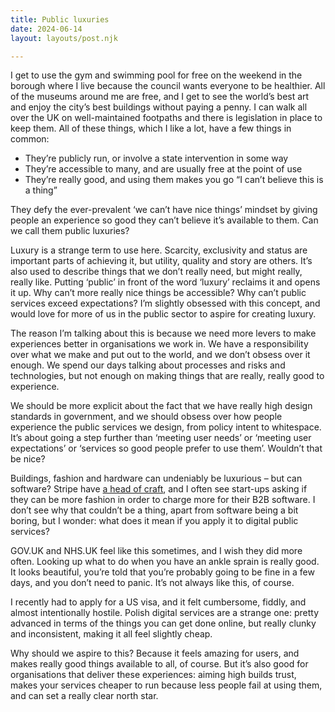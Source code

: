 ```yaml
---
title: Public luxuries
date: 2024-06-14
layout: layouts/post.njk

---
```


I get to use the gym and swimming pool for free on the weekend in the borough where I live because the council wants everyone to be healthier. All of the museums around me are free, and I get to see the world’s best art and enjoy the city’s best buildings without paying a penny. I can walk all over the UK on well-maintained footpaths and there is legislation in place to keep them. All of these things, which I like a lot, have a few things in common:
- They’re publicly run, or involve a state intervention in some way
- They’re accessible to many, and are usually free at the point of use
- They’re really good, and using them makes you go “I can’t believe this is a thing”

They defy the ever-prevalent ‘we can’t have nice things’ mindset by giving people an experience so good they can’t believe it’s available to them. Can we call them public luxuries?

Luxury is a strange term to use here. Scarcity, exclusivity and status are important parts of achieving it, but utility, quality and story are others. It’s also used to describe things that we don’t really need, but might really, really like. Putting ‘public’ in front of the word ‘luxury’ reclaims it and opens it up. Why can’t more really nice things be accessible? Why can’t public services exceed expectations? I’m slightly obsessed with this concept, and would love for more of us in the public sector to aspire for creating luxury.

The reason I’m talking about this is because we need more levers to make experiences better in organisations we work in. We have a responsibility over what we make and put out to the world, and we don’t obsess over it enough. We spend our days talking about processes and risks and technologies, but not enough on making things that are really, really good to experience. 

We should be more explicit about the fact that we have really high design standards in government, and we should obsess over how people experience the public services we design, from policy intent to whitespace. It’s about going a step further than ‘meeting user needs’ or ‘meeting user expectations’ or ‘services so good people prefer to use them’. Wouldn’t that be nice?

Buildings, fashion and hardware can undeniably be luxurious – but can software? Stripe have <a href="https://x.com/malthe/status/1796219917806760092">a head of craft</a>, and I often see start-ups asking if they can be more fashion in order to charge more for their B2B software. I don’t see why that couldn’t be a thing, apart from software being a bit boring, but I wonder: what does it mean if you apply it to digital public services?

GOV.UK and NHS.UK feel like this sometimes, and I wish they did more often. Looking up what to do when you have an ankle sprain is really good. It looks beautiful, you’re told that you’re probably going to be fine in a few days, and you don’t need to panic. It’s not always like this, of course.

I recently had to apply for a US visa, and it felt cumbersome, fiddly, and almost intentionally hostile. Polish digital services are a strange one: pretty advanced in terms of the things you can get done online, but really clunky and inconsistent, making it all feel slightly cheap. 

Why should we aspire to this? Because it feels amazing for users, and makes really good things available to all, of course. But it’s also good for organisations that deliver these experiences: aiming high builds trust, makes your services cheaper to run because less people fail at using them, and can set a really clear north star.

